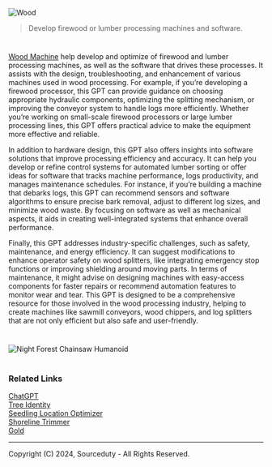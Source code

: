 ![Wood](https://github.com/user-attachments/assets/007be3b3-a09e-4f25-8910-672aa599d556)

> Develop firewood or lumber processing machines and software.

#

[Wood Machine](https://chatgpt.com/g/g-4Qep3IlLu-wood-machine) help develop and optimize of firewood and lumber processing machines, as well as the software that drives these processes. It assists with the design, troubleshooting, and enhancement of various machines used in wood processing. For example, if you’re developing a firewood processor, this GPT can provide guidance on choosing appropriate hydraulic components, optimizing the splitting mechanism, or improving the conveyor system to handle logs more efficiently. Whether you’re working on small-scale firewood processors or large lumber processing lines, this GPT offers practical advice to make the equipment more effective and reliable.

In addition to hardware design, this GPT also offers insights into software solutions that improve processing efficiency and accuracy. It can help you develop or refine control systems for automated lumber sorting or offer ideas for software that tracks machine performance, logs productivity, and manages maintenance schedules. For instance, if you’re building a machine that debarks logs, this GPT can recommend sensors and software algorithms to ensure precise bark removal, adjust to different log sizes, and minimize wood waste. By focusing on software as well as mechanical aspects, it aids in creating well-integrated systems that enhance overall performance.

Finally, this GPT addresses industry-specific challenges, such as safety, maintenance, and energy efficiency. It can suggest modifications to enhance operator safety on wood splitters, like integrating emergency stop functions or improving shielding around moving parts. In terms of maintenance, it might advise on designing machines with easy-access components for faster repairs or recommend automation features to monitor wear and tear. This GPT is designed to be a comprehensive resource for those involved in the wood processing industry, helping to create machines like sawmill conveyors, wood chippers, and log splitters that are not only efficient but also safe and user-friendly.

#
![Night Forest Chainsaw Humanoid](https://github.com/user-attachments/assets/ce7011f3-319c-4cdf-b8dc-d6855802b025)

#
### Related Links

[ChatGPT](https://github.com/sourceduty/ChatGPT)
<br>
[Tree Identity](https://github.com/sourceduty/Tree_Identity)
<br>
[Seedling Location Optimizer](https://github.com/sourceduty/Seedling_Location_Optimizer)
<br>
[Shoreline Trimmer](https://github.com/sourceduty/Shoreline_Trimmer)
<br>
[Gold](https://github.com/sourceduty/Gold)

***
Copyright (C) 2024, Sourceduty - All Rights Reserved.
